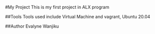#My Project
This is my first project in ALX program

##Tools
Tools used include Virtual Machine and vagrant, Ubuntu 20.04

##Author
Evalyne Wanjiku 
